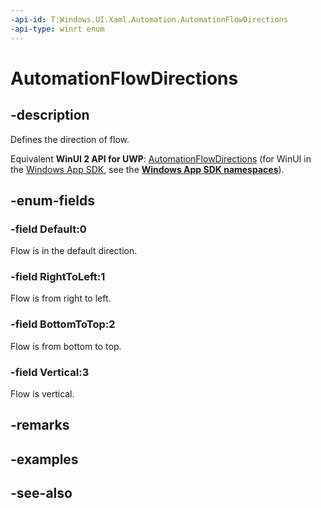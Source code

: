 ```yaml
---
-api-id: T:Windows.UI.Xaml.Automation.AutomationFlowDirections
-api-type: winrt enum
---
```


<!-- Enumeration syntax
public enum Windows.UI.Xaml.Automation.AutomationFlowDirections : int
-->

# AutomationFlowDirections

## -description
Defines the direction of flow.

Equivalent **WinUI 2 API for UWP**: [AutomationFlowDirections](/windows/winui/api/microsoft.ui.xaml.automation.automationflowdirections) (for WinUI in the [Windows App SDK](/windows/apps/windows-app-sdk/), see the **[Windows App SDK namespaces](/windows/windows-app-sdk/api/winrt/)**).

## -enum-fields
### -field Default:0
Flow is in the default direction.

### -field RightToLeft:1
Flow is from right to left.

### -field BottomToTop:2
Flow is from bottom to top.

### -field Vertical:3
Flow is vertical.


## -remarks

## -examples

## -see-also
